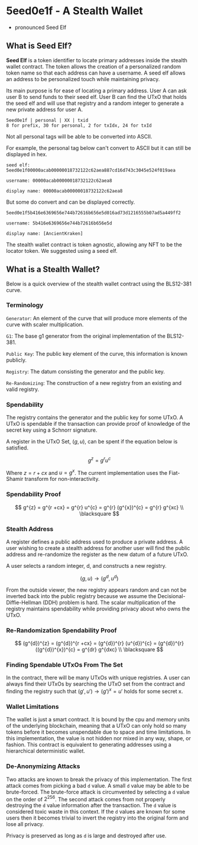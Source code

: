# 5eed0e1f - A Stealth Wallet

- pronounced Seed Elf

## What is Seed Elf?

**Seed Elf** is a token identifier to locate primary addresses inside the stealth wallet contract. The token allows the creation of a personalized random token name so that each address can have a username. A seed elf allows an address to be personalized touch while maintaining privacy.

Its main purpose is for ease of locating a primary address. User A can ask user B to send funds to their seed elf. User B can find the UTxO that holds the seed elf and will use that registry and a random integer to generate a new private address for user A.


```
5eed0e1f | personal | XX | txid
8 for prefix, 30 for personal, 2 for txIdx, 24 for txId
```

Not all personal tags will be able to be converted into ASCII.

For example, the personal tag below can't convert to ASCII but it can still be displayed in hex.


```
seed elf: 5eed0e1f00000acab00000018732122c62aea887cd16d743c3045e524f019aea

username: 00000acab00000018732122c62aea8

display name: 00000acab00000018732122c62aea8
```

But some do convert and can be displayed correctly.

```
5eed0e1f5b416e6369656e744b72616b656e5d016ad73d1216555b07ad5a449ff2

username: 5b416e6369656e744b72616b656e5d

display name: [AncientKraken]
```

The stealth wallet contract is token agnostic, allowing any NFT  to be the locator token. We suggested using a seed elf.

## What is a Stealth Wallet?

Below is a quick overview of the stealth wallet contract using the BLS12-381 curve.


### Terminology

`Generator`: An element of the curve that will produce more elements of the curve with scaler multiplication.

`G1`: The base g1 generator from the original implementation of the BLS12-381.

`Public Key`: The public key element of the curve, this information is known publicly.

`Registry`: The datum consisting the generator and the public key.

`Re-Randomizing`: The construction of a new registry from an existing and valid registry.

### Spendability

The registry contains the generator and the public key for some UTxO. A UTxO is spendable if the transaction can provide proof of knowledge of the secret key using a Schnorr signature.

A register in the UTxO Set, $(g, u)$, can be spent if the equation below is satisfied.

$$
g^{z} = g^r u^c
$$

Where $z = r + cx$ and $u = g^{x}$. The current implementation uses the Fiat-Shamir transform for non-interactivity.



### Spendability Proof

$$
g^{z} = g^{r +cx} = g^{r} u^{c} = g^{r} (g^{x})^{c} = g^{r} g^{xc} \\ \blacksquare
$$ 

### Stealth Address

A register defines a public address used to produce a private address. A user wishing to create a stealth address for another user will find the public address and re-randomize the register as the new datum of a future UTxO.

A user selects a random integer, d, and constructs a new registry.

$$
(g, u) \rightarrow (g^{d}, u^{d})
$$

From the outside viewer, the new registry appears random and can not be inverted back into the public registry because we assume the Decisional-Diffie-Hellman (DDH) problem is hard. The scalar multiplication of the registry maintains spendability while providing privacy about who owns the UTxO.

### Re-Randomization Spendability Proof

$$
(g^{d})^{z} = (g^{d})^{r +cx} = (g^{d})^{r} (u^{d})^{c} = (g^{d})^{r} ((g^{d})^{x})^{c} = g^{dr} g^{dxc} \\ \blacksquare
$$

### Finding Spendable UTxOs From The Set

In the contract, there will be many UTxOs with unique registries. A user can always find their UTxOs by searching the UTxO set from the contract and finding the registry such that $(g', u') \rightarrow (g')^{x} = u'$ holds for some secret x.

### Wallet Limitations

The wallet is just a smart contract. It is bound by the cpu and memory units of the underlying blockchain, meaning that a UTxO can only hold so many tokens before it becomes unspendable due to space and time limitations. In this implementation, the value is not hidden nor mixed in any way, shape, or fashion. This contract is equivalent to generating addresses using a hierarchical deterministic wallet.

### De-Anonymizing Attacks

Two attacks are known to break the privacy of this implementation. The first attack comes from picking a bad `d` value. A small `d` value may be able to be brute-forced. The brute-force attack is circumvented by selecting a `d` value on the order of $2^{256}$. The second attack comes from not properly destroying the `d` value information after the transaction. The `d` value is considered toxic waste in this context. If the `d` values are known for some users then it becomes trivial to invert the registry into the original form and lose all privacy.

Privacy is preserved as long as `d` is large and destroyed after use.
